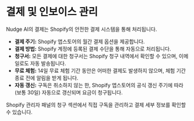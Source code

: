 # 결제 및 인보이스 관리

Nudge AI의 결제는 Shopify의 안전한 결제 시스템을 통해 처리됩니다.

*   **결제 주기:** Shopify 앱스토어의 월간 결제 옵션을 제공합니다.
*   **결제 방법:** Shopify 계정에 등록된 결제 수단을 통해 자동으로 처리됩니다.
*   **청구서:** 모든 결제에 대한 청구서는 Shopify 청구 내역에서 확인할 수 있으며, 이메일로도 자동 발송됩니다.
*   **무료 체험:** 14일 무료 체험 기간 동안은 어떠한 결제도 발생하지 않으며, 체험 기간 종료 전에 알림을 받게 됩니다.
*   **자동 갱신:** 구독은 취소하지 않는 한, Shopify 앱스토어의 공식 갱신 주기에 따라(보통 30일) 자동으로 갱신되며 요금이 청구됩니다.

Shopify 관리자 패널의 청구 섹션에서 직접 구독을 관리하고 결제 세부 정보를 확인할 수 있습니다.

